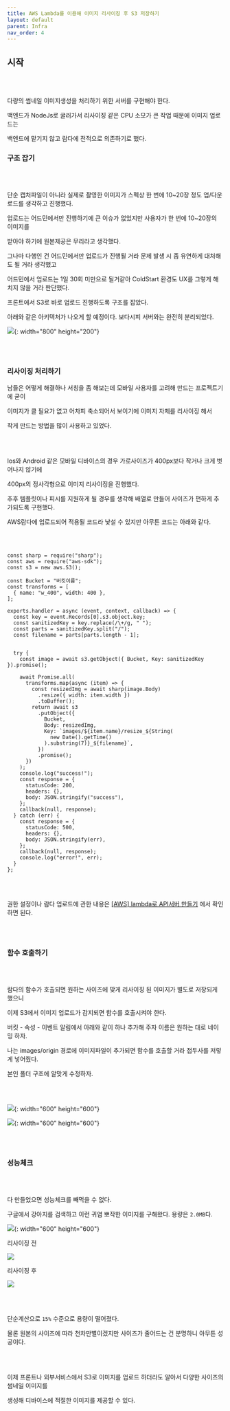```yaml
---
title: AWS Lambda를 이용해 이미지 리사이징 후 S3 저장하기
layout: default
parent: Infra
nav_order: 4
---
```


## 시작

<br/><br/>

다량의 썸네일 이미지생성을 처리하기 위한 서버를 구현해야 한다.

백엔드가 NodeJs로 굴러가서 리사이징 같은 CPU 소모가 큰 작업 때문에 이미지 업로드는

백엔드에 맡기지 않고 람다에 전적으로 의존하기로 했다.

### 구조 잡기

<br/><br/>

단순 캡처파일이 아니라 실제로 촬영한 이미지가 스펙상 한 번에 10~20장 정도 업/다운로드를 생각하고 진행했다.

업로드는 어드민에서만 진행하기에 큰 이슈가 없었지만 사용자가 한 번에 10~20장의 이미지를

받아야 하기에 원본제공은 무리라고 생각했다.

그나마 다행인 건 어드민에서만 업로드가 진행될 거라 문제 발생 시 좀 유연하게 대처해도 될 거라 생각했고

어드민에서 업로드는 1일 30회 미만으로 될거같아 ColdStart 환경도 UX를 그렇게 해치지 않을 거라 판단했다.

프론트에서 S3로 바로 업로드 진행하도록 구조를 잡았다.

아래와 같은 아키텍처가 나오게 할 예정이다. 보다시피 서버와는 완전히 분리되었다.

![](https://img1.daumcdn.net/thumb/R1280x0/?scode=mtistory2&fname=https%3A%2F%2Fblog.kakaocdn.net%2Fdn%2FchYcV1%2FbtrXHCaWVMB%2FERkK5uhKVhtrozK4AfUBXk%2Fimg.png){: width="800" height="200"}

<br/><br/>

### 리사이징 처리하기

남들은 어떻게 해결하나 서칭을 좀 해보는데 모바일 사용자를 고려해 만드는 프로젝트기에 굳이

이미지가 클 필요가 없고 어차피 축소되어서 보이기에 이미지 자체를 리사이징 해서

작게 만드는 방법을 많이 사용하고 있었다.

<br/><br/>

Ios와 Android 같은 모바일 디바이스의 경우 가로사이즈가 400px보다 작거나 크게 벗어나지 않기에

400px의 정사각형으로 이미지 리사이징을 진행했다.

추후 템플릿이나 피시를 지원하게 될 경우를 생각해 배열로 만들어 사이즈가 편하게 추가되도록 구현했다.

AWS람다에 업로드되어 적용될 코드라 낯설 수 있지만 아무튼 코드는 아래와 같다.

<br/><br/>

```
const sharp = require("sharp");
const aws = require("aws-sdk");
const s3 = new aws.S3();

const Bucket = "버킷이름";
const transforms = [
  { name: "w_400", width: 400 },
];

exports.handler = async (event, context, callback) => {
  const key = event.Records[0].s3.object.key;
  const sanitizedKey = key.replace(/\+/g, " ");
  const parts = sanitizedKey.split("/");
  const filename = parts[parts.length - 1];


  try {
    const image = await s3.getObject({ Bucket, Key: sanitizedKey }).promise();

    await Promise.all(
      transforms.map(async (item) => {
        const resizedImg = await sharp(image.Body)
          .resize({ width: item.width })
          .toBuffer();
        return await s3
          .putObject({
            Bucket,
            Body: resizedImg,
            Key: `images/${item.name}/resize_${String(
              new Date().getTime()
            ).substring(7)}_${filename}`,
          })
          .promise();
      })
    );
    console.log("success!");
    const response = {
      statusCode: 200,
      headers: {},
      body: JSON.stringify("success"),
    };
    callback(null, response);
  } catch (err) {
    const response = {
      statusCode: 500,
      headers: {},
      body: JSON.stringify(err),
    };
    callback(null, response);
    console.log("error!", err);
  }
};
```

<br/><br/>

권한 설정이나 람다 업로드에 관한 내용은 [[AWS] lambda로 API서버 만들기](https://bdev.tistory.com/26) 에서 확인하면 된다.

<br/><br/>

### 함수 호출하기

<br/><br/>

람다의 함수가 호출되면 원하는 사이즈에 맞게 리사이징 된 이미지가 별도로 저장되게 했으니

이제 S3에서 이미지 업로드가 감지되면 함수를 호출시켜야 한다.

버킷 - 속성 - 이벤트 알림에서 아래와 같이 하나 추가해 주자 이름은 원하는 대로 네이밍 하자.

나는 images/origin 경로에 이미지파일이 추가되면 함수를 호출할 거라 접두사를 저렇게 넣어줬다.

본인 폴더 구조에 알맞게 수정하자.

<br/><br/>

![](https://img1.daumcdn.net/thumb/R1280x0/?scode=mtistory2&fname=https%3A%2F%2Fblog.kakaocdn.net%2Fdn%2FbRuIo7%2FbtrXLq7DYxT%2Fmq79btX8Nf2aA6DWOkIH2k%2Fimg.png){: width="600" height="600"}

![](https://img1.daumcdn.net/thumb/R1280x0/?scode=mtistory2&fname=https%3A%2F%2Fblog.kakaocdn.net%2Fdn%2FEsNSN%2FbtrXHCorIB1%2Fiai8SyIoie8O9hQhgq15p1%2Fimg.png){: width="600" height="600"}

<br/><br/>

### 성능체크

<br/><br/>

다 만들었으면 성능체크를 빼먹을 수 없다.

구글에서 강아지를 검색하고 이런 귀염 뽀작한 이미지를 구해왔다. 용량은 <code>2.0MB</code>다.

![](https://img1.daumcdn.net/thumb/R1280x0/?scode=mtistory2&fname=https%3A%2F%2Fblog.kakaocdn.net%2Fdn%2FBwGoa%2FbtrXHXFCjKF%2F6cpdPzy2LaKEJkJsaIQQv1%2Fimg.png){: width="600" height="600"}

리사이징 전

![](https://img1.daumcdn.net/thumb/R1280x0/?scode=mtistory2&fname=https%3A%2F%2Fblog.kakaocdn.net%2Fdn%2FbuGpuJ%2FbtrXIyyBRqP%2FrPDxxHUf8jzCNms179EKNk%2Fimg.png)

리사이징 후

![](https://img1.daumcdn.net/thumb/R1280x0/?scode=mtistory2&fname=https%3A%2F%2Fblog.kakaocdn.net%2Fdn%2FeqPR95%2FbtrXJWlty95%2Ft2iStn2AJkeIGGkVLhnrK1%2Fimg.png)

<br/><br/>

단순계산으로 <code>15%</code> 수준으로 용량이 떨어졌다.

물론 원본의 사이즈에 따라 천차만별이겠지만 사이즈가 줄어드는 건 분명하니 아무튼 성공이다.

<br/><br/>

이제 프론트나 외부서비스에서 S3로 이미지를 업로드 하더라도 알아서 다양한 사이즈의 썸네일 이미지를

생성해 디바이스에 적절한 이미지를 제공할 수 있다.
